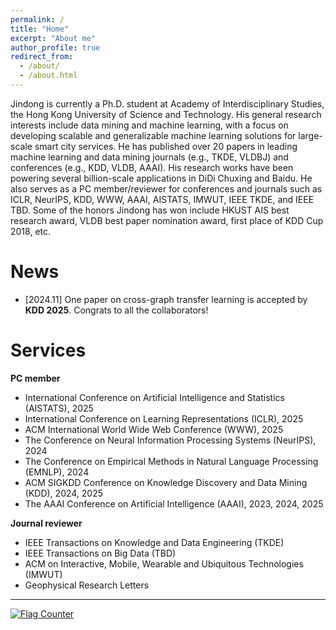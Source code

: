 ```yaml
---
permalink: /
title: "Home"
excerpt: "About me"
author_profile: true
redirect_from:
  - /about/
  - /about.html
---
```


Jindong is currently a Ph.D. student at Academy of Interdisciplinary Studies, the Hong Kong University of Science and Technology. His general research interests include data mining and machine learning, with a focus on developing scalable and generalizable machine learning solutions for large-scale smart city services. He has published over 20 papers in leading machine learning and data mining journals (e.g., TKDE, VLDBJ) and conferences (e.g., KDD, VLDB, AAAI). His research works have been powering several billion-scale applications in DiDi Chuxing and Baidu. He also serves as a PC member/reviewer for conferences and journals such as ICLR, NeurIPS, KDD, WWW, AAAI, AISTATS, IMWUT, IEEE TKDE, and IEEE TBD. Some of the honors Jindong has won include HKUST AIS best research award, VLDB best paper nomination award, first place of KDD Cup 2018, etc.

# News

- \[2024.11\] One paper on cross-graph transfer learning is accepted by **KDD 2025**. Congrats to all the collaborators!

# Services
**PC member**
* International Conference on Artificial Intelligence and Statistics (AISTATS), 2025
* International Conference on Learning Representations (ICLR), 2025
* ACM International World Wide Web Conference (WWW), 2025
* The Conference on Neural Information Processing Systems (NeurIPS), 2024
* The Conference on Empirical Methods in Natural Language Processing (EMNLP), 2024
* ACM SIGKDD Conference on Knowledge Discovery and Data Mining (KDD), 2024, 2025
* The AAAI Conference on Artificial Intelligence (AAAI), 2023, 2024, 2025

**Journal reviewer**
* IEEE Transactions on Knowledge and Data Engineering (TKDE)
* IEEE Transactions on Big Data (TBD)
* ACM on Interactive, Mobile, Wearable and Ubiquitous Technologies (IMWUT)
* Geophysical Research Letters

---

<a href="https://info.flagcounter.com/PELK"><img src="https://s11.flagcounter.com/map/PELK/size_l/txt_000000/border_CCCCCC/pageviews_1/viewers_0/flags_0/" alt="Flag Counter" border="0"></a>
